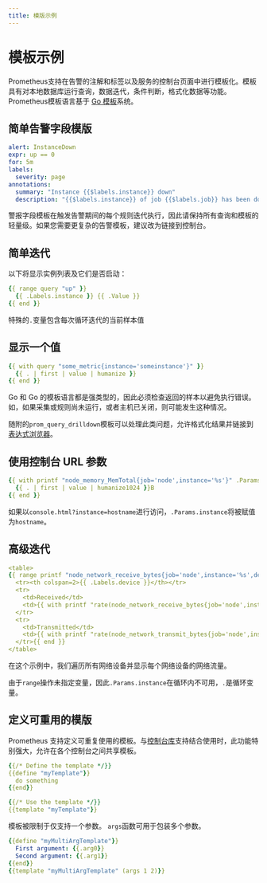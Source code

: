```yaml
---
title: 模版示例
---
```


# 模板示例

Prometheus支持在告警的注解和标签以及服务的控制台页面中进行模板化。模板具有对本地数据库运行查询，数据迭代，条件判断，格式化数据等功能。Prometheus模板语言基于 [Go 模板](https://golang.org/pkg/text/template/)系统。

## 简单告警字段模版 <a id="simple-alert-field-templates"></a>

```yaml
alert: InstanceDown
expr: up == 0
for: 5m
labels:
  severity: page
annotations:
  summary: "Instance {{$labels.instance}} down"
  description: "{{$labels.instance}} of job {{$labels.job}} has been down for more than 5 minutes."
```

警报字段模板在触发告警期间的每个规则迭代执行，因此请保持所有查询和模板的轻量级。如果您需要更复杂的告警模板，建议改为链接到控制台。

## 简单迭代 <a id="simple-iteration"></a>

以下将显示实例列表及它们是否启动：

```yaml
{{ range query "up" }}
  {{ .Labels.instance }} {{ .Value }}
{{ end }}
```

特殊的`.`变量包含每次循环迭代的当前样本值

## 显示一个值 <a id="display-one-value"></a>

```yaml
{{ with query "some_metric{instance='someinstance'}" }}
  {{ . | first | value | humanize }}
{{ end }}
```

Go 和 Go 的模板语言都是强类型的，因此必须检查返回的样本以避免执行错误。如，如果采集或规则尚未运行，或者主机已关闭，则可能发生这种情况。

随附的`prom_query_drilldown`模板可以处理此类问题，允许格式化结果并链接到[表达式浏览器](browser.md)。

## 使用控制台 URL 参数 <a id="using-console-url-parameters"></a>

```yaml
{{ with printf "node_memory_MemTotal{job='node',instance='%s'}" .Params.instance | query }}
  {{ . | first | value | humanize1024 }}B
{{ end }}
```

如果以`console.html?instance=hostname`进行访问，`.Params.instance`将被赋值为`hostname`。

## 高级迭代 <a id="advanced-iteration"></a>

```yaml
<table>
{{ range printf "node_network_receive_bytes{job='node',instance='%s',device!='lo'}" .Params.instance | query | sortByLabel "device"}}
  <tr><th colspan=2>{{ .Labels.device }}</th></tr>
  <tr>
    <td>Received</td>
    <td>{{ with printf "rate(node_network_receive_bytes{job='node',instance='%s',device='%s'}[5m])" .Labels.instance .Labels.device | query }}{{ . | first | value | humanize }}B/s{{end}}</td>
  </tr>
  <tr>
    <td>Transmitted</td>
    <td>{{ with printf "rate(node_network_transmit_bytes{job='node',instance='%s',device='%s'}[5m])" .Labels.instance .Labels.device | query }}{{ . | first | value | humanize }}B/s{{end}}</td>
  </tr>{{ end }}
</table>
```

在这个示例中，我们遍历所有网络设备并显示每个网络设备的网络流量。

由于`range`操作未指定变量，因此`.Params.instance`在循环内不可用，`.`是循环变量。

## 定义可重用的模版 <a id="defining-reusable-templates"></a>

Prometheus 支持定义可重复使用的模板。与[控制台库](template_reference.md#console-templates)支持结合使用时，此功能特别强大，允许在各个控制台之间共享模板。

```yaml
{{/* Define the template */}}
{{define "myTemplate"}}
  do something
{{end}}

{{/* Use the template */}}
{{template "myTemplate"}}
```

模板被限制于仅支持一个参数。 `args`函数可用于包装多个参数。

```yaml
{{define "myMultiArgTemplate"}}
  First argument: {{.arg0}}
  Second argument: {{.arg1}}
{{end}}
{{template "myMultiArgTemplate" (args 1 2)}}
```

